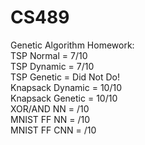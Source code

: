 # CS489  
Genetic Algorithm Homework:    
TSP Normal = 7/10  
TSP Dynamic = 7/10    
TSP Genetic = Did Not Do!    
Knapsack Dynamic = 10/10  
Knapsack Genetic = 10/10  
XOR/AND NN =   /10  
MNIST FF NN =   /10  
MNIST FF CNN =   /10  
